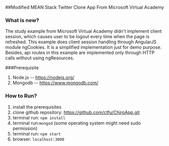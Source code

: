 ##Modified MEAN Stack Twitter Clone App From Microsoft Virtual Academy

### What is new? 
The study example from Microsoft Virtual Academy didn't implement client session, which causes user to be logout every time when the page is refreshed. This example does client session handling through AngularJS module ngCookies. It is a simplified implementation just for demo purpose. Besides, api routes in this example are implemented only through HTTP calls without using ngResources.

###Prerequisite
1. Node.js -- https://nodejs.org/
2. Mongodb -- https://www.mongodb.com/

### How to Run?
1. install the prerequisites
2. clone github repository: https://github.com/ctfu/ChirpApp.git
3. terminal run: `npm install`
4. terminal run:`mongod` (some operating system might need sudo permission)
5. terminal run: `npm start`
6. browser: `localhost:3000`

